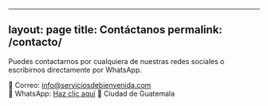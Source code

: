 
---
layout: page
title: Contáctanos
permalink: /contacto/
---

Puedes contactarnos por cualquiera de nuestras redes sociales o escribirnos directamente por WhatsApp.

📧 Correo: info@serviciosdebienvenida.com  
📱 WhatsApp: [Haz clic aquí](https://wa.me/502)
📍 Ciudad de Guatemala

